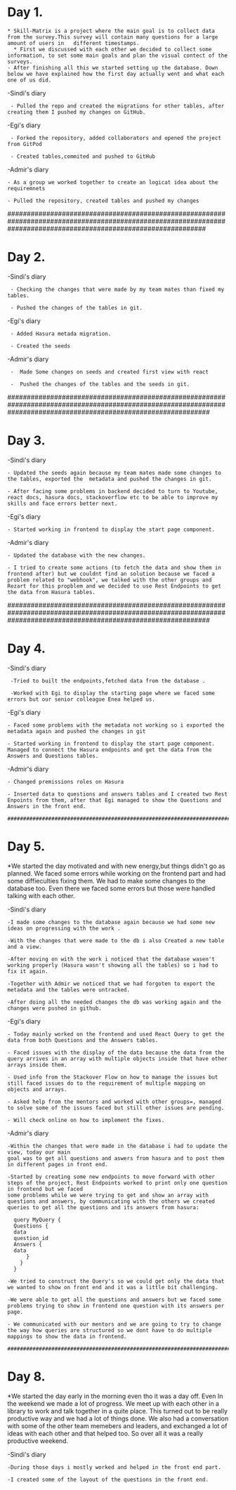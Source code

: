 # Day 1.

    * Skill-Matrix is a project where the main goal is to collect data from the survey.This survey will contain many questions for a large amount of users in   different timestamps.
      * First we discussed with each other we decided to collect some information, to set some main goals and plan the visual contect of the surveys.
    - After finishing all this we started setting up the database. Down below we have explained how the first day actually went and what each one of us did.

-Sindi's diary

     - Pulled the repo and created the migrations for other tables, after creating them I pushed my changes on GitHub.

-Egi's diary

     - Forked the repository, added collaborators and opened the project from GitPod

     - Created tables,commited and pushed to GitHub

-Admir's diary

    - As a group we worked together to create an logicat idea about the requiremnets

    - Pulled the repository, created tables and pushed my changes

###################################################################################################################################################################

# Day 2.

-Sindi's diary

     - Checking the changes that were made by my team mates than fixed my tables.

     - Pushed the changes of the tables in git.

-Egi's diary

     - Added Hasura metada migration.

     - Created the seeds

-Admir's diary

     -  Made Some changes on seeds and created first view with react

     -  Pushed the changes of the tables and the seeds in git.



####################################################################################################################################################################

# Day 3.

-Sindi's diary

    - Updated the seeds again because my team mates made some changes to the tables, exported the  metadata and pushed the changes in git.

    - After facing some problems in backend decided to turn to Youtube, react docs, hasura docs, stackoverflow etc to be able to improve my skills and face errors better next.

-Egi's diary

    - Started working in frontend to display the start page component.

-Admir's diary

    - Updated the database with the new changes.

    - I tried to create some actions (to fetch the data and show them in frontend after) but we couldnt find an solution because we faced a problem related to "webhook", we talked with the other groups and Rezart for this propblem and we decided to use Rest Endpoints to get the data from Hasura tables.

####################################################################################################################################################################

# Day 4.

-Sindi's diary

     -Tried to built the endpoints,fetched data from the database .

     -Worked with Egi to display the starting page where we faced some errors but our senior colleague Enea helped us.

-Egi's diary

    - Faced some problems with the metadata not working so i exported the metadata again and pushed the changes in git

    - Started working in frontend to display the start page component. Managed to connect the Hasura endpoints and get the data from the Answers and Questions tables.

-Admir's diary

    - Changed premissions roles on Hasura

    - Inserted data to questions and answers tables and I created two Rest Enpoints from them, after that Egi managed to show the Questions and Answers in the front end.

    ####################################################################################################################################################################

# Day 5.

\*We started the day motivated and with new energy,but things didn't go as planned. We faced some errors while working on the frontend part and had some diffieculties fixing them. We had to make some changes to the database too. Even there we faced some errors but those were handled talking with each other.

-Sindi's diary

    -I made some changes to the database again because we had some new ideas on progressing with the work .

    -With the changes that were made to the db i also Created a new table and a view.

    -After moving on with the work i noticed that the database wasen't working properly (Hasura wasn't showing all the tables) so i had to fix it again.

    -Together with Admir we noticed that we had forgoten to export the metadata and the tables were untracked.

    -After doing all the needed changes the db was working again and the changes were pushed in github.

-Egi's diary

    - Today mainly worked on the frontend and used React Query to get the data from both Questions and the Answers tables.

    - Faced issues with the display of the data because the data from the query arrives in an array with multiple objects inside that have other arrays inside them.

    - Used info from the Stackover Flow on how to manage the issues but still faced issues do to the requirement of multiple mapping on objects and arrays.

    - Asked help from the mentors and worked with other groups=, managed to solve some of the issues faced but still other issues are pending.

    - Will check online on how to implement the fixes.

-Admir's diary


    -Within the changes that were made in the database i had to update the view, today our main
    goal was to get all questions and aswers from hasura and to post them in different pages in front end.

    -Started by creating some new endpoints to move forward with other steps of the project, Rest Endpoints worked to print only one question in frontend but we faced
    some problems while we were trying to get and show an array with questions and answers, by communicating with the others we created queries to get all the questions and its answers from hasura:

      query MyQuery {
      Questions {
      data
      question_id
      Answers {
      data
          }
        }
      }
    
    -We tried to construct the Query's so we could get only the data that we wanted to show on front end and it was a little bit challenging. 

    -We were able to get all the questions and answers but we faced some problems trying to show in frontend one question with its answers per page.

    - We communicated with our mentors and we are going to try to change the way how queries are structured so we dont have to do multiple mappings to show the data in frontend.

    ####################################################################################################################################################################

# Day 8.

   *We started the day early in the morning even tho it was a day off. Even In the weekend we made a lot of progress. We meet
    up with each other in a library to work and talk together in a quite place. This turned out to be really productive way and we had
    a lot of things done. We also had a conversation with some of the other team memebers and leaders, and exchanged a lot of ideas 
    with each other and that helped too. So over all it was a really productive weekend.


 -Sindi's diary   
    
    -During those days i mostly worked and helped in the front end part.
    
    -I created some of the layout of the questions in the front end. 
